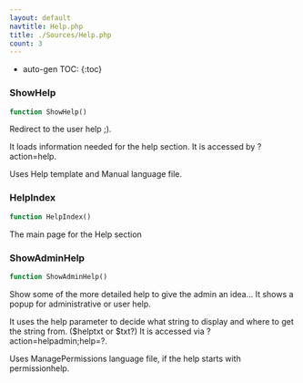```yaml
---
layout: default
navtitle: Help.php
title: ./Sources/Help.php
count: 3
---
```

* auto-gen TOC:
{:toc}
### ShowHelp

```php
function ShowHelp()
```
Redirect to the user help ;).

It loads information needed for the help section.
It is accessed by ?action=help.

Uses Help template and Manual language file.

### HelpIndex

```php
function HelpIndex()
```
The main page for the Help section



### ShowAdminHelp

```php
function ShowAdminHelp()
```
Show some of the more detailed help to give the admin an idea...
It shows a popup for administrative or user help.

It uses the help parameter to decide what string to display and where to get
the string from. ($helptxt or $txt?)
It is accessed via ?action=helpadmin;help=?.

Uses ManagePermissions language file, if the help starts with permissionhelp.


